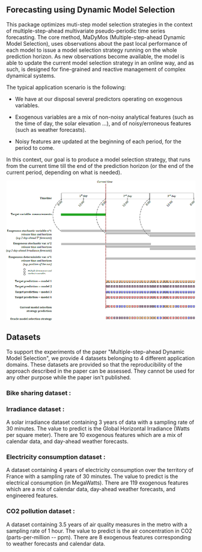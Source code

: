 ## Forecasting using Dynamic Model Selection

This package optimizes muti-step model selection strategies in the context of multiple-step-ahead multivariate pseudo-periodic time series forecasting. The core method, MaDyMos (Multiple-step-ahead Dynamic Model Selection), uses observations about the past local performance of each model to issue a model selection strategy running on the whole prediction horizon. 
As new observations become available, the model is able to update the current model selection strategy in an online way, and as such, is designed for fine-grained and reactive management of complex dynamical systems.

The typical application scenario is the following:

* We have at our disposal several predictors operating on exogenous variables.

* Exogenous variables are a mix of non-noisy analytical features (such as the time of day, the solar elevation ...), and of noisy/erroneous features (such as weather forecasts).

* Noisy features are updated at the beginning of each period, for the period to come.

In this context, our goal is to produce a model selection strategy, that runs from the current time till the end of the prediction horizon (or the end of the current period, depending on what is needed).

![Alt text](./figures/applicationScenario.png?raw=true "Typical application scenario")

## Datasets

To support the experiments of the paper "Multiple-step-ahead Dynamic Model Selection", we provide 4 datasets belonging to 4 different application domains. These datasets are provided so that the reproducibility of the approach described in the paper can be assessed. They cannot be used for any other purpose while the paper isn't published.

### Bike sharing dataset :



### Irradiance dataset :

A solar irradiance dataset containing 3 years of data with a sampling rate of 30 minutes. The value to predict is the Global Horizontal Irradiance (Watts per square meter). There are 10 exogenous features which are a mix of calendar data, and day-ahead weather forecasts.

### Electricity consumption dataset :

A dataset containing 4 years of electricity consumption over the territory of France with a sampling rate of 30 minutes. The value to predict is the electrical consumption (in MegaWatts). There are 119 exogenous features which are a mix of calendar data, day-ahead weather forecasts, and engineered features.

### CO2 pollution dataset :

A dataset containing 3.5 years of air quality measures in the metro with a sampling rate of 1 hour. The value to predict is the air concentration in CO2 (parts-per-million -- ppm). There are 8 exogenous features corresponding to weather forecasts and calendar data.

